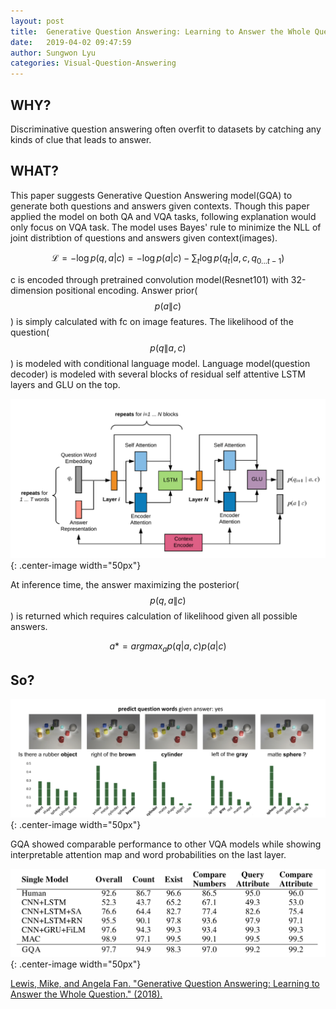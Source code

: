 ```yaml
---
layout: post
title:  Generative Question Answering: Learning to Answer the Whole Question
date:   2019-04-02 09:47:59
author: Sungwon Lyu
categories: Visual-Question-Answering
---
```


## WHY? 

Discriminative question answering often overfit to datasets by catching any kinds of clue that leads to answer.  

## WHAT?

This paper suggests Generative Question Answering model(GQA) to generate both questions and answers given contexts. Though this paper applied the model on both QA and VQA tasks, following explanation would only focus on VQA task. The model uses Bayes' rule to minimize the NLL of joint distribtion of questions and answers given context(images).  

$$
\mathcal{L} = -\log p(q,a|c) = -\log p(a|c) - \sum_t \log p(q_t|a, c, q_{0 ... t-1})
$$

c is encoded through pretrained convolution model(Resnet101) with 32-dimension positional encoding. Answer prior($$p(a\|c)$$) is simply calculated with fc on image features. The likelihood of the question($$p(q\|a, c)$$) is modeled with conditional language model. Language model(question decoder) is modeled with several blocks of residual self attentive LSTM layers and GLU on the top. 

![image](/assets/images/gqa1.png){: .center-image width="50px"}

At inference time, the answer maximizing the posterior($$p(q,a\|c)$$) is returned which requires calculation of likelihood given all possible answers.

$$
a* = argmax_a p(q|a,c)p(a|c)
$$

## So?

![image](/assets/images/gqa2.png){: .center-image width="50px"}

GQA showed comparable performance to other VQA models while showing interpretable attention map and word probabilities on the last layer.

![image](/assets/images/gqa3.png){: .center-image width="50px"}

[Lewis, Mike, and Angela Fan. "Generative Question Answering: Learning to Answer the Whole Question." (2018).](https://openreview.net/forum?id=Bkx0RjA9tX)

